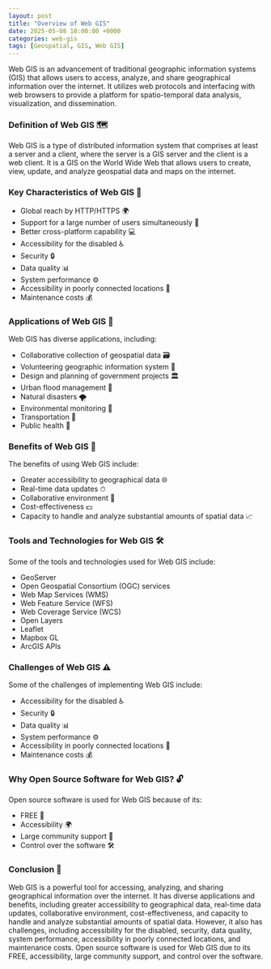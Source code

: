 ```yaml
---
layout: post
title: "Overview of Web GIS"
date: 2025-05-08 10:00:00 +0000
categories: web-gis
tags: [Geospatial, GIS, Web GIS]
---
```


Web GIS is an advancement of traditional geographic information systems (GIS) that allows users to access, analyze, and share geographical information over the internet. It utilizes web protocols and interfacing with web browsers to provide a platform for spatio-temporal data analysis, visualization, and dissemination.

### Definition of Web GIS 🗺
Web GIS is a type of distributed information system that comprises at least a server and a client, where the server is a GIS server and the client is a web client. It is a GIS on the World Wide Web that allows users to create, view, update, and analyze geospatial data and maps on the internet.

### Key Characteristics of Web GIS 🔑
- Global reach by HTTP/HTTPS 🌍
- Support for a large number of users simultaneously 👥
- Better cross-platform capability 💻
- Accessibility for the disabled ♿️
- Security 🔒
- Data quality 📊
- System performance ⚙️
- Accessibility in poorly connected locations 📶
- Maintenance costs 💰

### Applications of Web GIS 📌
Web GIS has diverse applications, including:
- Collaborative collection of geospatial data 🗃
- Volunteering geographic information system 🌱
- Design and planning of government projects 🏛
- Urban flood management 🌊
- Natural disasters 🌪
- Environmental monitoring 🌿
- Transportation 🚗
- Public health 🏥

### Benefits of Web GIS 🌟
The benefits of using Web GIS include:
- Greater accessibility to geographical data 🌐
- Real-time data updates ⏱
- Collaborative environment 🤝
- Cost-effectiveness 💵
- Capacity to handle and analyze substantial amounts of spatial data 📈

### Tools and Technologies for Web GIS 🛠
Some of the tools and technologies used for Web GIS include:
- GeoServer
- Open Geospatial Consortium (OGC) services
- Web Map Services (WMS)
- Web Feature Service (WFS)
- Web Coverage Service (WCS)
- Open Layers
- Leaflet
- Mapbox GL
- ArcGIS APIs

### Challenges of Web GIS ⚠️
Some of the challenges of implementing Web GIS include:
- Accessibility for the disabled ♿️
- Security 🔒
- Data quality 📊
- System performance ⚙️
- Accessibility in poorly connected locations 📶
- Maintenance costs 💰

### Why Open Source Software for Web GIS? 🔓
Open source software is used for Web GIS because of its:
- FREE 💸
- Accessibility 🌍
- Large community support 👥
- Control over the software 🛠

### Conclusion 📝
Web GIS is a powerful tool for accessing, analyzing, and sharing geographical information over the internet. It has diverse applications and benefits, including greater accessibility to geographical data, real-time data updates, collaborative environment, cost-effectiveness, and capacity to handle and analyze substantial amounts of spatial data. However, it also has challenges, including accessibility for the disabled, security, data quality, system performance, accessibility in poorly connected locations, and maintenance costs. Open source software is used for Web GIS due to its FREE, accessibility, large community support, and control over the software.
